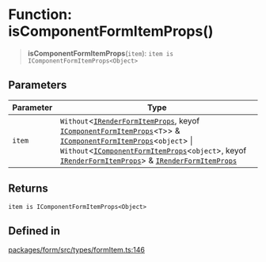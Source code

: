 # Function: isComponentFormItemProps()

> **isComponentFormItemProps**(`item`): `item is IComponentFormItemProps<Object>`

## Parameters

| Parameter | Type |
| ------ | ------ |
| `item` | `Without`\<[`IRenderFormItemProps`](../interfaces/IRenderFormItemProps.md), keyof [`IComponentFormItemProps`](../interfaces/IComponentFormItemProps.md)\<`T`\>\> & [`IComponentFormItemProps`](../interfaces/IComponentFormItemProps.md)\<`object`\> \| `Without`\<[`IComponentFormItemProps`](../interfaces/IComponentFormItemProps.md)\<`object`\>, keyof [`IRenderFormItemProps`](../interfaces/IRenderFormItemProps.md)\> & [`IRenderFormItemProps`](../interfaces/IRenderFormItemProps.md) |

## Returns

`item is IComponentFormItemProps<Object>`

## Defined in

[packages/form/src/types/formItem.ts:146](https://github.com/XiaoPiHong/xph-crud/blob/59cbdd4fcff26bcc88bce5e7c4ad2ae9fa840045/packages/form/src/types/formItem.ts#L146)
